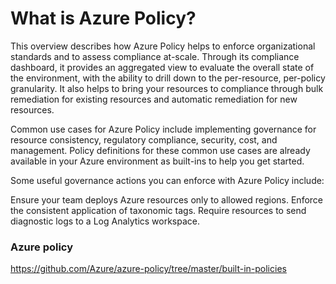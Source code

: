 # What is Azure Policy?
This overview describes how Azure Policy helps to enforce organizational standards and to assess compliance at-scale. Through its compliance dashboard, it provides an aggregated view to evaluate the overall state of the environment, with the ability to drill down to the per-resource, per-policy granularity. It also helps to bring your resources to compliance through bulk remediation for existing resources and automatic remediation for new resources.


Common use cases for Azure Policy include implementing governance for resource consistency, regulatory compliance, security, cost, and management. Policy definitions for these common use cases are already available in your Azure environment as built-ins to help you get started.

Some useful governance actions you can enforce with Azure Policy include:

Ensure your team deploys Azure resources only to allowed regions.
Enforce the consistent application of taxonomic tags.
Require resources to send diagnostic logs to a Log Analytics workspace.

### Azure policy 
https://github.com/Azure/azure-policy/tree/master/built-in-policies

